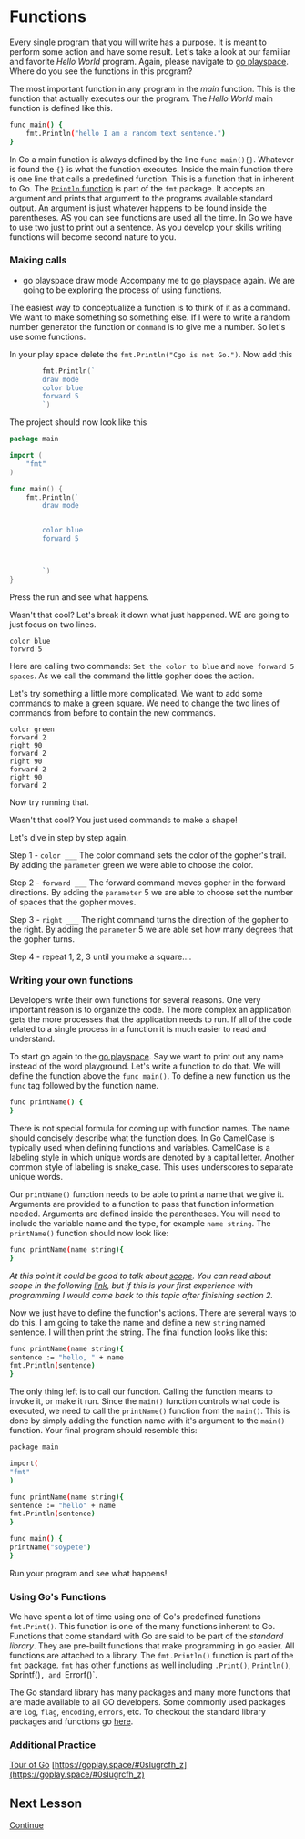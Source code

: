 # Functions 
Every single program that you will write has a purpose. It is meant to perform some action and have some result. Let's take a look at our familiar and favorite _Hello World_ program. Again, please navigate to [go playspace](https://goplay.space/). Where do you see the functions in this program? 

The most important function in any program in the *main* function. This is the function that actually executes our the program. The _Hello World_ main function is defined like this. 
```bash 
func main() {
	fmt.Println("hello I am a random text sentence.")
}
``` 
In Go a main function is always defined by the line `func main(){}`. Whatever is found the `{}` is what the function executes. Inside the main function there is one line that calls a predefined function. This is a function that in inherent to Go. The [`Println` function](https://godoc.org/fmt#Println) is part of the `fmt` package. It accepts an argument and prints that argument to the programs available standard output. An argument is just whatever happens to be found inside the parentheses. AS you can see functions are used all the time. In Go we have to use two just to print out a sentence. As you develop your skills writing functions will become second nature to you. 

### Making calls
- go playspace draw mode
Accompany me to [go playspace](https://goplay.space/) again. We are going to be exploring the process of using functions. 

The easiest way to conceptualize a function is to think of it as a command. We want to make something so something else. If I were to write a random number generator the function or `command` is to give me a number. So let's use some functions. 

In your play space delete the `fmt.Println("Cgo is not Go.")`. Now add this 
```go
		fmt.Println(`
		draw mode
		color blue
		forward 5
		`)
```

The project should now look like this
```go
package main

import (
	"fmt"
)

func main() {
	fmt.Println(`
		draw mode


		color blue
		forward 5



		`)
}
``` 
Press the run and see what happens. 

Wasn't that cool? Let's break it down what just happened. WE are going to just focus on two lines. 

``` 
color blue
forwrd 5
```

Here are calling two commands: `Set the color to blue` and `move forward 5 spaces`. As we call the command the little gopher does the action. 

Let's try something a little more complicated. We want to add some commands to make a green square. We need to change the two lines of commands from before to contain the new commands.
```
color green
forward 2
right 90
forward 2
right 90
forward 2
right 90
forward 2

```

Now try running that. 

Wasn't that cool? You just used commands to make a shape!

Let's dive in step by step again. 

Step 1 - `color ___` The color command sets the color of the gopher's trail. By adding the `parameter` green we were able to choose the color. 

Step 2 - `forward ___` The forward command moves gopher in the forward directions. By adding the `parameter` 5 we are able to choose set the number of spaces that the gopher moves. 

Step 3 - `right ___` The right command turns the direction of the gopher to the right. By adding the `parameter` 5 we are able set how many degrees that the gopher turns. 

Step 4 - repeat  1, 2, 3 until you make a square....




### Writing your own functions 
Developers write their own functions for several reasons. One very important reason is to organize the code. The more complex an application gets the more processes that the application needs to run. If all of the code related to a single process in a function it is much easier to read and understand. 

To start go again to the [go playspace](https://goplay.space/). Say we want to print out any name instead of the word playground. Let's write a function to do that. We will define the function above the `func main()`. To define a new function us the `func` tag followed by the function name. 
```bash
func printName() {
}
```
There is not special formula for coming up with function names. The name should concisely describe what the function does. In Go CamelCase is typically used when defining functions and variables. CamelCase is a labeling style in which unique words are denoted by a capital letter. Another common style of labeling is snake_case. This uses underscores to separate unique words. 

Our `printName()` function needs to be able to print a name that we give it. Arguments are provided to a function to pass that function information needed. Arguments are defined inside the parentheses. You will need to include the variable name and the type, for example `name string`. The `printName()` function should now look like: 
```bash
func printName(name string){
}
```
_At this point it could be good to talk about [scope](https://www.golang-book.com/books/intro/4). You can read about scope in the following [link](https://dave.cheney.net/2016/12/15/declaration-scopes-in-go), but if this is your first experience with programming I would come back to this topic after finishing section 2._

Now we just have to define the function's actions. There are several ways to do this. I am going to take the name and define a new `string` named sentence. I will then print the string. The final function looks like this:
```bash
func printName(name string){
sentence := "hello, " + name
fmt.Println(sentence)
}
```

The only thing left is to call our function. Calling the function means to invoke it, or make it run. Since the `main()` function controls what code is executed, we need to call the `printName()` function from the `main()`. This is done by simply adding the function name with it's argument to the `main()` function. Your final program should resemble this:
```bash 
package main

import(
"fmt"
)

func printName(name string){
sentence := "hello" + name
fmt.Println(sentence)
}

func main() {
printName("soypete")
}
```

Run your program and see what happens!

### Using Go's Functions

We have spent a lot of time using one of Go's predefined functions `fmt.Print()`. This function is one of the many functions inherent to Go. Functions that come standard with Go are said to be part of the _standard library_. They are pre-built functions that make programming in go easier. All functions are attached to a library. The `fmt.Println()` function is part of the `fmt` package. `fmt` has other functions as well including `.Print()`, `Println()`, Sprintf()`, and `Errorf()`. 

The Go standard library has many packages and many more functions that are made available to all GO developers. Some commonly used packages are `log`, `flag`, `encoding`, `errors`, etc. To checkout the standard library packages and functions go [here](https://godoc.org/-/go).

### Additional Practice

[Tour of Go](https://tour.golang.org/basics/1)
[https://goplay.space/#0sIugrcfh_z](https://goplay.space/#0sIugrcfh_z)


## Next Lesson

[Continue](/part_1/1.4_conditionals.md)
